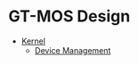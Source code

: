 # GT-MOS Design

- [Kernel](./kernel/index.md)
  - [Device Management](./kernel/device-manager/index.md)
